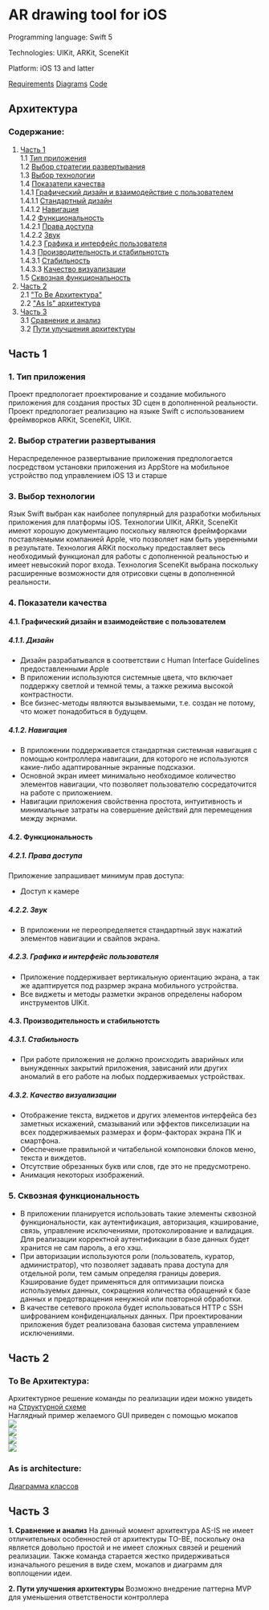 # AR drawing tool for iOS
Programming language: Swift 5

Technologies: UIKit, ARKit, SceneKit

Platform: iOS 13 and latter

[Requirements](/Documents/Software%20Requirements%20Specification.md)
[Diagrams](/Documents/Diagrams.md)
[Code](/Code)

## Архитектура
### Содержание:

1. [Часть 1](#part1) <br>
1.1 [Тип приложения](#1) <br>
1.2 [Выбор стратегии развертывания](#2) <br>
1.3 [Выбор технологии](#3) <br>
1.4 [Показатели качества](#4) <br>
1.4.1 [Графический дизайн и взаимодействие с пользователем](#4.1) <br>
1.4.1.1 [Стандартный дизайн](#4.1.1) <br>
1.4.1.2 [Навигация](#4.1.2) <br>
1.4.2 [Функциональность](#4.2) <br>
1.4.2.1 [Права доступа](#4.2.1) <br>
1.4.2.2 [Звук](#4.2.2) <br>
1.4.2.3 [Графика и интерфейс пользователя](#4.2.3) <br>
1.4.3 [Производительность и стабильнотсть](#4.3) <br>
1.4.3.1 [Стабильность](#4.3.1) <br>
1.4.3.3 [Качество визуализации](#4.3.2) <br>
1.5 [Сквозная функциональность](#5) <br>
2. [Часть 2](#part2) <br>
2.1 ["To Be Архитектура"](#to_be) <br>
2.2 ["As Is" архитектура](#as_is) <br>
3. [Часть 3](#part3) <br>
3.1 [Сравнение и анализ](#compare_and_analysis) <br>
3.2 [Пути улучшения архитектуры](#way_upgrade) <br>

## Часть 1 <a name="part1"> </a>

### 1. Тип приложения <a name="1.1"> </a>
Проект предпологает проектирование и создание мобильного приложения для создания простых 3D сцен в дополненной реальности. Проект предпологает реализацию на языке Swift с использованием фреймворков ARKit, SceneKit, UIKit.

### 2. Выбор стратегии развертывания <a name="1.2"> </a>
Нераспределенное развертывание приложения предпологается посредством установки приложения из AppStore на мобильное устройство под управлением iOS 13 и старше

### 3. Выбор технологии <a name="1.3"> </a>
Язык Swift выбран как наиболее популярный для разработки мобильных приложения для платформы iOS.
Технологии UIKit, ARKit, SceneKit имеют хорошую документацию поскольку являются фреймфорками поставляемыми компанией Apple, что позволяет нам быть уверенными в результате.
Технология ARKit поскольку предоставляет весь необходимый функционал для работы с дополненной реальностью и имеет невысокий порог входа.
Технология SceneKit выбрана поскольку расширенные возможности для отрисовки сцены в дополненной реальности.

### 4. Показатели качества <a name="4"></a>
#### 4.1. Графический дизайн и взаимодействие с пользователем <a name="4.1"></a>
##### 4.1.1. Дизайн <a name="4.1.1"></a>
* Дизайн разрабатывался в соответствии с Human Interface Guidelines предоставленными Apple
* В приложении используются системные цвета, что включает поддержку светлой и темной темы, а тажке режима высокой контрастности.
* Все бизнес-методы являются вызываемыми, т.е. создан не потому, что может понадобиться в будущем.
##### 4.1.2. Навигация <a name="4.1.2"></a>
* В приложении поддерживается стандартная системная навигация с помощью контроллера навигации, для которого не используются какие-либо адаптированные экранные подсказки.
* Основной экран имеет минимально необходимое количество элементов навигации, что позволяет пользователю сосредаточится на работе с приложением.
* Навигации приложения свойственна простота, интуитивность и минимальные затраты на совершение действий для перемещения между экрнами.
#### 4.2. Функциональность <a name="4.2"></a>
##### 4.2.1. Права доступа <a name="4.2.1"></a>
Приложение запрашивает минимум прав доступа:
* Доступ к камере
##### 4.2.2. Звук <a name="4.2.3"></a>
* В приложении не переопределяется стандартный звук нажатий элементов навигации и свайпов экрана.
##### 4.2.3. Графика и интерфейс пользователя <a name="4.2.4"></a>
* Приложение поддерживает вертикальную ориентацию экрана, а так же адаптируется под разрмер экрана мобильного устройства.
* Все виджеты и методы разметки экранов определены набором инструментов UIKit.
#### 4.3. Производительность и стабильнотсть <a name="4.3"></a>
##### 4.3.1. Стабильность <a name="4.3.1"></a>
* При работе приложения не должно происходить аварийных или вынужденных закрытий приложения, зависаний или других аномалий в его работе на любых поддерживаемых устройствах.
##### 4.3.2. Качество визуализации <a name="4.3.3"></a>
* Отображение текста, виджетов и других элементов интерфейса без заметных искажений, смазываний или эффектов пикселизации на всех поддерживаемых размерах и форм-факторах экрана ПК и смартфона.
* Обеспечение правильной и читабельной компоновки блоков меню, текста и виждетов.
* Отсутствие обрезанных букв или слов, где это не предусмотрено.
* Анимация некоторых изображений.
### 5. Сквозная функциональность <a name="5"></a>
* В приложении планируется использовать такие элементы сквозной функциональности, как аутентификация, авторизация, кэширование, связь, управление исключениями, протоколирование и валидация. Для реализации корректной аутентификации в базе данных будет хранится не сам пароль, а его хэш. 
* При авторизации используются роли (пользователь, куратор, администратор), что позволяет задавать права доступа для отдельной роли, тем самым определяя границы доверия. Кэширование будет применяться для оптимизации поиска используемых данных, сокращения количества обращений к базе данных и предотвращения ненужной или повторной обработки.
* В качестве сетевого прокола будет использоваться HTTP с SSH шифрованием конфиденциальных данных. При проектировании приложения будет реализована базовая система управлением исключениями.

## Часть 2 <a name="part2"/></a>

### To Be Архитектура: <a name="to_be"></a>
Архитектурное решение команды по реализации идеи можно увидеть на [Структурной схеме](/Images/Diagrams/Structure.png) <br>
Наглядный пример желаемого GUI приведен с помощью мокапов<br>
![](/Images/Mockups/MainScreenWithoutObject.png) <br>
![](/Images/Mockups/ShapePicker.png) <br>
![](/Images/Mockups/ColorPicker.png) <br>
![](/Images/Mockups/AR%20Drawing%20mockup1%20entity.png) <br>
### As is architecture:<a name="as_is"/></a>
[Диаграмма классов](/Images/Diagrams/ClassDiagram.png) <br>

## Часть 3 <a name="part3"/></a>


**1. Сравнение и анализ** <a name="compare_and_analysis"/></a>
На данный момент архитектура AS-IS не имеет отличительных особенностей от архитектуры TO-BE, поскольку она является довольно простой и не имеет сложных связей и решений реализации. Также команда старается жестко придерживаться изначального решения в виде схем, мокапов и диаграмм для воплощении идеи.

**2. Пути улучшения архитектуры** <a name="way_upgrade"/></a>
Возможно внедрение паттерна MVP для уменьшения ответствености контроллера
